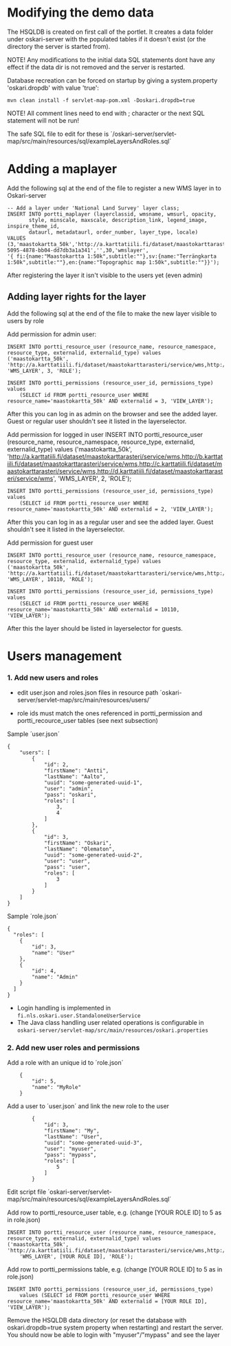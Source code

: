 # Modifying the demo data

The HSQLDB is created on first call of the portlet. It creates a data folder under oskari-server with the populated tables if it doesn't exist
(or the directory the server is started from).

NOTE! Any modifications to the initial data SQL statements dont have any effect if the data dir is not
removed and the server is restarted.

Database recreation can be forced on startup by giving a system.property 'oskari.dropdb' with value 'true':

    mvn clean install -f servlet-map-pom.xml -Doskari.dropdb=true

NOTE! All comment lines need to end with ; character or the next SQL statement will not be run!

The safe SQL file to edit for these is ´/oskari-server/servlet-map/src/main/resources/sql/exampleLayersAndRoles.sql´

# Adding a maplayer

Add the following sql at the end of the file to register a new WMS layer in to Oskari-server

    -- Add a layer under 'National Land Survey' layer class;
    INSERT INTO portti_maplayer (layerclassid, wmsname, wmsurl, opacity,
           style, minscale, maxscale, description_link, legend_image, inspire_theme_id,
           dataurl, metadataurl, order_number, layer_type, locale)
    VALUES (3,'maastokartta_50k','http://a.karttatiili.fi/dataset/maastokarttarasteri/service/wms,http://b.karttatiili.fi/dataset/maastokarttarasteri/service/wms,http://c.karttatiili.fi/dataset/maastokarttarasteri/service/wms,http://d.karttatiili.fi/dataset/maastokarttarasteri/service/wms',40,'',54000,26000,'','',3,'c22da116-5095-4878-bb04-dd7db3a1a341','',30,'wmslayer',
    '{ fi:{name:"Maastokartta 1:50k",subtitle:""},sv:{name:"Terrängkarta 1:50k",subtitle:""},en:{name:"Topographic map 1:50k",subtitle:""}}');

After registering the layer it isn't visible to the users yet (even admin)

## Adding layer rights for the layer

Add the following sql at the end of the file to make the new layer visible to users by role

Add permission for admin user:

    INSERT INTO portti_resource_user (resource_name, resource_namespace, resource_type, externalid, externalid_type) values
    ('maastokartta_50k', 'http://a.karttatiili.fi/dataset/maastokarttarasteri/service/wms,http://b.karttatiili.fi/dataset/maastokarttarasteri/service/wms,http://c.karttatiili.fi/dataset/maastokarttarasteri/service/wms,http://d.karttatiili.fi/dataset/maastokarttarasteri/service/wms',
    'WMS_LAYER', 3, 'ROLE');

    INSERT INTO portti_permissions (resource_user_id, permissions_type) values
        (SELECT id FROM portti_resource_user WHERE resource_name='maastokartta_50k' AND externalid = 3, 'VIEW_LAYER');

After this you can log in as admin on the browser and see the added layer. Guest or regular user shouldn't see it listed in the layerselector.

Add permission for logged in user
    INSERT INTO portti_resource_user (resource_name, resource_namespace, resource_type, externalid, externalid_type) values
    ('maastokartta_50k', 'http://a.karttatiili.fi/dataset/maastokarttarasteri/service/wms,http://b.karttatiili.fi/dataset/maastokarttarasteri/service/wms,http://c.karttatiili.fi/dataset/maastokarttarasteri/service/wms,http://d.karttatiili.fi/dataset/maastokarttarasteri/service/wms',
    'WMS_LAYER', 2, 'ROLE');

    INSERT INTO portti_permissions (resource_user_id, permissions_type) values
        (SELECT id FROM portti_resource_user WHERE resource_name='maastokartta_50k' AND externalid = 2, 'VIEW_LAYER');

After this you can log in as a regular user and see the added layer. Guest shouldn't see it listed in the layerselector.

Add permission for guest user

    INSERT INTO portti_resource_user (resource_name, resource_namespace, resource_type, externalid, externalid_type) values
    ('maastokartta_50k', 'http://a.karttatiili.fi/dataset/maastokarttarasteri/service/wms,http://b.karttatiili.fi/dataset/maastokarttarasteri/service/wms,http://c.karttatiili.fi/dataset/maastokarttarasteri/service/wms,http://d.karttatiili.fi/dataset/maastokarttarasteri/service/wms',
    'WMS_LAYER', 10110, 'ROLE');

    INSERT INTO portti_permissions (resource_user_id, permissions_type) values
        (SELECT id FROM portti_resource_user WHERE resource_name='maastokartta_50k' AND externalid = 10110, 'VIEW_LAYER');

After this the layer should be listed in layerselector for guests.

# Users management

### 1. Add new users and roles

* edit user.json and roles.json files in resource path ´oskari-server/servlet-map/src/main/resources/users/´

* role ids must match the ones referenced in portti_permission and portti_recource_user tables (see next subsection)

Sample ´user.json´

    {
        "users": [
            {
                "id": 2,
                "firstName": "Antti",
                "lastName": "Aalto",
                "uuid": "some-generated-uuid-1",
                "user": "admin",
                "pass": "oskari",
                "roles": [
                    3,
                    4
                ]
            },
            {
                "id": 3,
                "firstName": "Oskari",
                "lastName": "Olematon",
                "uuid": "some-generated-uuid-2",
                "user": "user",
                "pass": "user",
                "roles": [
                    3
                ]
            }
        ]
    }

Sample ´role.json´

    {
      "roles": [
        {
            "id": 3,
            "name": "User"
        },
        {
            "id": 4,
            "name": "Admin"
        }
      ]
    }

* Login handling is implemented in `fi.nls.oskari.user.StandaloneUserService`
* The Java class handling user related operations is configurable in `oskari-server/servlet-map/src/main/resources/oskari.properties`

### 2. Add new user roles and permissions

Add a role with an unique id to ´role.json´

        {
            "id": 5,
            "name": "MyRole"
        }

Add a user to ´user.json´ and link the new role to the user

            {
                "id": 3,
                "firstName": "My",
                "lastName": "User",
                "uuid": "some-generated-uuid-3",
                "user": "myuser",
                "pass": "mypass",
                "roles": [
                    5
                ]
            }


Edit script file ´oskari-server/servlet-map/src/main/resources/sql/exampleLayersAndRoles.sql´

Add row to portti_resource_user table, e.g. (change [YOUR ROLE ID] to 5 as in role.json)

    INSERT INTO portti_resource_user (resource_name, resource_namespace, resource_type, externalid, externalid_type) values
    ('maastokartta_50k', 'http://a.karttatiili.fi/dataset/maastokarttarasteri/service/wms,http://b.karttatiili.fi/dataset/maastokarttarasteri/service/wms,http://c.karttatiili.fi/dataset/maastokarttarasteri/service/wms,http://d.karttatiili.fi/dataset/maastokarttarasteri/service/wms',
        'WMS_LAYER', [YOUR ROLE ID], 'ROLE');


Add row to portti_permissions table, e.g. (change [YOUR ROLE ID] to 5 as in role.json)

    INSERT INTO portti_permissions (resource_user_id, permissions_type)
        values (SELECT id FROM portti_resource_user WHERE resource_name='maastokartta_50k' AND externalid = [YOUR ROLE ID], 'VIEW_LAYER');

Remove the HSQLDB data directory (or reset the database with oskari.dropdb=true system property when restarting) and restart the server. You should now be able to login with "myuser"/"mypass" and see the layer
